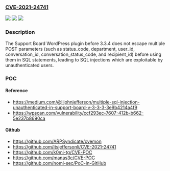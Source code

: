 ### [CVE-2021-24741](https://cve.mitre.org/cgi-bin/cvename.cgi?name=CVE-2021-24741)
![](https://img.shields.io/static/v1?label=Product&message=Support%20Board&color=blue)
![](https://img.shields.io/static/v1?label=Version&message=3.3.4%3C%203.3.4%20&color=brighgreen)
![](https://img.shields.io/static/v1?label=Vulnerability&message=CWE-89%20SQL%20Injection&color=brighgreen)

### Description

The Support Board WordPress plugin before 3.3.4 does not escape multiple POST parameters (such as status_code, department, user_id, conversation_id, conversation_status_code, and recipient_id) before using them in SQL statements, leading to SQL injections which are exploitable by unauthenticated users.

### POC

#### Reference
- https://medium.com/@lijohnjefferson/multiple-sql-injection-unauthenticated-in-support-board-v-3-3-3-3e9b4214a4f9
- https://wpscan.com/vulnerability/ccf293ec-7607-412b-b662-5e237b8690ca

#### Github
- https://github.com/ARPSyndicate/cvemon
- https://github.com/itsjeffersonli/CVE-2021-24741
- https://github.com/k0mi-tg/CVE-POC
- https://github.com/manas3c/CVE-POC
- https://github.com/nomi-sec/PoC-in-GitHub

